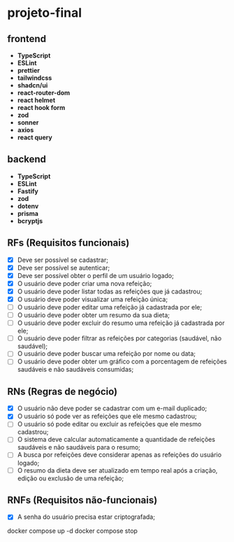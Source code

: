 # projeto-final

## frontend
- **TypeScript**
- **ESLint**
- **prettier**
- **tailwindcss**
- **shadcn/ui**
- **react-router-dom**
- **react helmet**
- **react hook form**
- **zod**
- **sonner**
- **axios**
- **react query**

## backend
- **TypeScript** 
- **ESLint**
- **Fastify**
- **zod**
- **dotenv**
- **prisma**
- **bcryptjs**

## RFs (Requisitos funcionais)
- [x] Deve ser possível se cadastrar;
- [x] Deve ser possível se autenticar;
- [x] Deve ser possível obter o perfil de um usuário logado;
- [x] O usuário deve poder criar uma nova refeição;
- [x] O usuário deve poder listar todas as refeições que já cadastrou;
- [x] O usuário deve poder visualizar uma refeição única;
- [ ] O usuário deve poder editar uma refeição já cadastrada por ele;
- [ ] O usuário deve poder obter um resumo da sua dieta;
- [ ] O usuário deve poder excluir do resumo uma refeição já cadastrada por ele;
- [ ] O usuário deve poder filtrar as refeições por categorias (saudável, não saudável);
- [ ] O usuário deve poder buscar uma refeição por nome ou data;
- [ ] O usuário deve poder obter um gráfico com a porcentagem de refeições saudáveis e não saudáveis consumidas;

## RNs (Regras de negócio)

- [x] O usuário não deve poder se cadastrar com um e-mail duplicado;
- [x] O usuário só pode ver as refeições que ele mesmo cadastrou;
- [ ] O usuário só pode editar ou excluir as refeições que ele mesmo cadastrou;
- [ ] O sistema deve calcular automaticamente a quantidade de refeições saudáveis e não saudáveis para o resumo;
- [ ] A busca por refeições deve considerar apenas as refeições do usuário logado;
- [ ] O resumo da dieta deve ser atualizado em tempo real após a criação, edição ou exclusão de uma refeição;

## RNFs (Requisitos não-funcionais)

- [x] A senha do usuário precisa estar criptografada;


docker compose up -d
docker compose stop
